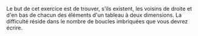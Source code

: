 Le but de cet exercice est de trouver, s'ils existent, les voisins de droite et d'en bas de chacun des éléments d'un tableau à deux dimensions. La difficulté réside dans le nombre de boucles imbriquées que vous devrez écrire.